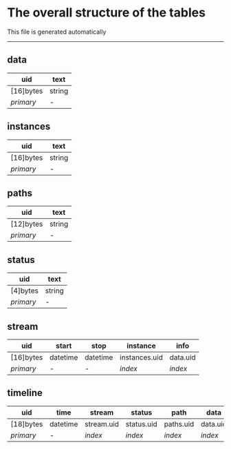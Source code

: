 # The overall structure of the tables

This file is generated automatically

---

## data

| uid       | text   |
|-----------|--------|
| [16]bytes | string |
| _primary_ | _-_    |

## instances

| uid       | text   |
|-----------|--------|
| [16]bytes | string |
| _primary_ | _-_    |

## paths

| uid       | text   |
|-----------|--------|
| [12]bytes | string |
| _primary_ | _-_    |

## status

| uid       | text   |
|-----------|--------|
| [4]bytes  | string |
| _primary_ | _-_    |

## stream

| uid       | start    | stop     | instance      | info     |
|-----------|----------|----------|---------------|----------|
| [16]bytes | datetime | datetime | instances.uid | data.uid |
| _primary_ | _-_      | _-_      | _index_       | _index_  |

## timeline

| uid       | time     | stream     | status     | path      | data     |
|-----------|----------|------------|------------|-----------|----------|
| [18]bytes | datetime | stream.uid | status.uid | paths.uid | data.uid |
| _primary_ | _-_      | _index_    | _index_    | _index_   | _index_  |


